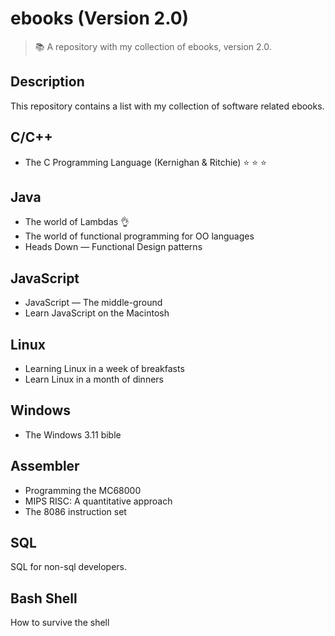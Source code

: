 # ebooks (Version 2.0)
> :books: A repository with my collection of ebooks, version 2.0.

## Description
This repository contains a list with my collection of software related ebooks.

## C/C++ 
+ The C Programming Language (Kernighan & Ritchie) :star: :star: :star:

## Java
+ The world of Lambdas :ok_hand:
+ The world of functional programming for OO languages
+ Heads Down &mdash; Functional Design patterns

## JavaScript
+ JavaScript &mdash; The middle-ground
+ Learn JavaScript on the Macintosh

## Linux
+ Learning Linux in a week of breakfasts
+ Learn Linux in a month of dinners

## Windows
+ The Windows 3.11 bible

## Assembler
+ Programming the MC68000
+ MIPS RISC: A quantitative approach
+ The 8086 instruction set

## SQL
SQL for non-sql developers.

## Bash Shell
How to survive the shell
